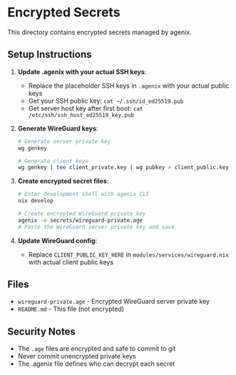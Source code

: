 # Encrypted Secrets

This directory contains encrypted secrets managed by agenix.

## Setup Instructions

1. **Update .agenix with your actual SSH keys**:
   - Replace the placeholder SSH keys in `.agenix` with your actual public keys
   - Get your SSH public key: `cat ~/.ssh/id_ed25519.pub`
   - Get server host key after first boot: `cat /etc/ssh/ssh_host_ed25519_key.pub`

2. **Generate WireGuard keys**:
   ```bash
   # Generate server private key
   wg genkey
   
   # Generate client keys
   wg genkey | tee client_private.key | wg pubkey > client_public.key
   ```

3. **Create encrypted secret files**:
   ```bash
   # Enter development shell with agenix CLI
   nix develop
   
   # Create encrypted WireGuard private key
   agenix -e secrets/wireguard-private.age
   # Paste the WireGuard server private key and save
   ```

4. **Update WireGuard config**:
   - Replace `CLIENT_PUBLIC_KEY_HERE` in `modules/services/wireguard.nix` with actual client public keys

## Files

- `wireguard-private.age` - Encrypted WireGuard server private key
- `README.md` - This file (not encrypted)

## Security Notes

- The `.age` files are encrypted and safe to commit to git
- Never commit unencrypted private keys
- The .agenix file defines who can decrypt each secret